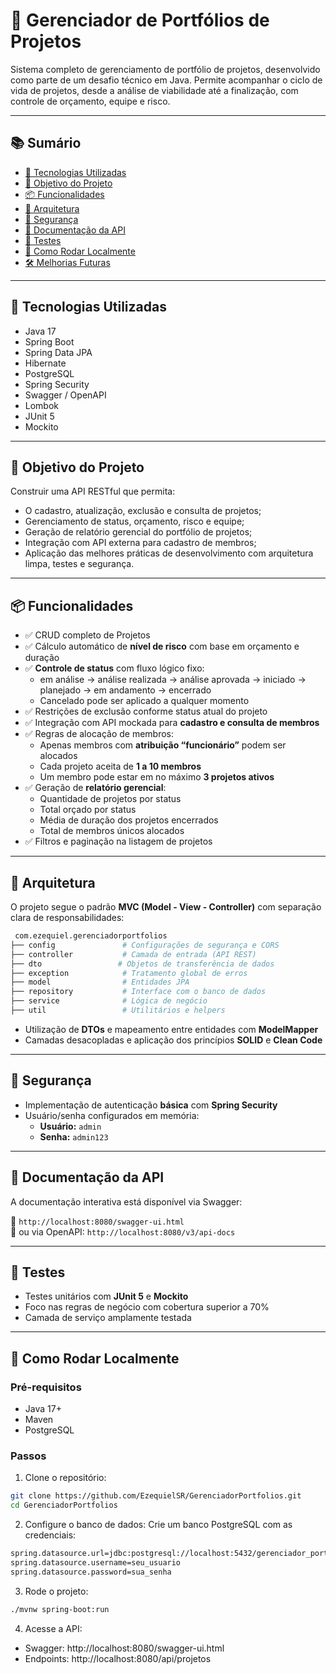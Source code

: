 # 💼 Gerenciador de Portfólios de Projetos

Sistema completo de gerenciamento de portfólio de projetos, desenvolvido como parte de um desafio técnico em Java. Permite acompanhar o ciclo de vida de projetos, desde a análise de viabilidade até a finalização, com controle de orçamento, equipe e risco.

---

## 📚 Sumário

- [🚀 Tecnologias Utilizadas](#-tecnologias-utilizadas)  
- [🎯 Objetivo do Projeto](#-objetivo-do-projeto)  
- [📦 Funcionalidades](#-funcionalidades)  
- [📐 Arquitetura](#-arquitetura)  
- [🔐 Segurança](#-segurança)  
- [📄 Documentação da API](#-documentação-da-api)  
- [🧪 Testes](#-testes)  
- [📁 Como Rodar Localmente](#-como-rodar-localmente)  
- [🛠️ Melhorias Futuras](#️-melhorias-futuras)

---

## 🚀 Tecnologias Utilizadas

- Java 17  
- Spring Boot  
- Spring Data JPA  
- Hibernate  
- PostgreSQL  
- Spring Security  
- Swagger / OpenAPI  
- Lombok  
- JUnit 5  
- Mockito

---

## 🎯 Objetivo do Projeto

Construir uma API RESTful que permita:

- O cadastro, atualização, exclusão e consulta de projetos;
- Gerenciamento de status, orçamento, risco e equipe;
- Geração de relatório gerencial do portfólio de projetos;
- Integração com API externa para cadastro de membros;
- Aplicação das melhores práticas de desenvolvimento com arquitetura limpa, testes e segurança.

---

## 📦 Funcionalidades

- ✅ CRUD completo de Projetos
- ✅ Cálculo automático de **nível de risco** com base em orçamento e duração
- ✅ **Controle de status** com fluxo lógico fixo:
  - em análise → análise realizada → análise aprovada → iniciado → planejado → em andamento → encerrado
  - Cancelado pode ser aplicado a qualquer momento
- ✅ Restrições de exclusão conforme status atual do projeto
- ✅ Integração com API mockada para **cadastro e consulta de membros**
- ✅ Regras de alocação de membros:
  - Apenas membros com **atribuição “funcionário”** podem ser alocados
  - Cada projeto aceita de **1 a 10 membros**
  - Um membro pode estar em no máximo **3 projetos ativos**
- ✅ Geração de **relatório gerencial**:
  - Quantidade de projetos por status
  - Total orçado por status
  - Média de duração dos projetos encerrados
  - Total de membros únicos alocados
- ✅ Filtros e paginação na listagem de projetos

---

## 📐 Arquitetura

O projeto segue o padrão **MVC (Model - View - Controller)** com separação clara de responsabilidades:
 ```bash
  com.ezequiel.gerenciadorportfolios
├── config               # Configurações de segurança e CORS
├── controller           # Camada de entrada (API REST)
├── dto                 # Objetos de transferência de dados
├── exception            # Tratamento global de erros
├── model                # Entidades JPA
├── repository           # Interface com o banco de dados
├── service              # Lógica de negócio
├── util                 # Utilitários e helpers

 ```

- Utilização de **DTOs** e mapeamento entre entidades com **ModelMapper**
- Camadas desacopladas e aplicação dos princípios **SOLID** e **Clean Code**

---

## 🔐 Segurança

- Implementação de autenticação **básica** com **Spring Security**
- Usuário/senha configurados em memória:
  - **Usuário:** `admin`
  - **Senha:** `admin123`

---

## 📄 Documentação da API

A documentação interativa está disponível via Swagger:

🔗 `http://localhost:8080/swagger-ui.html`  
🔗 ou via OpenAPI: `http://localhost:8080/v3/api-docs`

---

## 🧪 Testes

- Testes unitários com **JUnit 5** e **Mockito**
- Foco nas regras de negócio com cobertura superior a 70%
- Camada de serviço amplamente testada

---

## 📁 Como Rodar Localmente

### Pré-requisitos

- Java 17+
- Maven
- PostgreSQL

### Passos

1. Clone o repositório:
```bash
git clone https://github.com/EzequielSR/GerenciadorPortfolios.git
cd GerenciadorPortfolios
```

2. Configure o banco de dados: Crie um banco PostgreSQL com as credenciais:
```bash
spring.datasource.url=jdbc:postgresql://localhost:5432/gerenciador_portfolios
spring.datasource.username=seu_usuario
spring.datasource.password=sua_senha
```

3. Rode o projeto:
```bash
./mvnw spring-boot:run
```

4. Acesse a API:
* Swagger:  http://localhost:8080/swagger-ui.html
* Endpoints: http://localhost:8080/api/projetos
